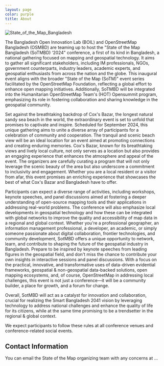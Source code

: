 ```yaml
---
layout: page
color: purple
title: About
---
```


![State_of_the_Map_Bangladesh](/nairobi.jpg)

The Bangladesh Open Innovation Lab (BOIL) and OpenStreetMap Bangladesh (OSMBD) are teaming up to host the "State of the Map Bangladesh (SoTMBD) ‘2024" conference, a first of its kind in Bangladesh, a national gathering focused on mapping and geospatial technology. It aims to gather all significant stakeholders, including IM professionals, NGOs, government counterparts, industry leaders, academic experts, and geospatial enthusiasts from across the nation and the globe. This inaugural event aligns with the broader "State of the Map (SoTM)" event series facilitated by the OpenStreetMap Foundation, reflecting a global effort to enhance open mapping initiatives. Additionally, SoTMBD will be integrated into the Humanitarian OpenStreetMap Team's (HOT) Opensummit program, emphasizing its role in fostering collaboration and sharing knowledge in the geospatial community.

Set against the breathtaking backdrop of Cox's Bazar, the longest natural sandy sea beach in the world, the extraordinary event is set to unfold that promises to captivate and inspire. Scheduled for September 2024, this unique gathering aims to unite a diverse array of participants for a celebration of community and cooperation. The tranquil and scenic beach view will be an ideal location for an event aimed at promoting connections and creating enduring memories. Cox's Bazar, known for its breathtaking views and lively local culture, not only serves as a location but also provides an engaging experience that enhances the atmosphere and appeal of the event. The organizers are carefully curating a program that will not only leverage the scenic beauty of the area but also underscore a commitment to inclusivity and engagement. Whether you are a local resident or a visitor from afar, this event promises an enriching experience that showcases the best of what Cox's Bazar and Bangladesh have to offer.

Participants can expect a diverse range of activities, including workshops, keynote speeches, and panel discussions aimed at fostering a deeper understanding of open-source mapping tools and their applications in addressing real-world problems. The conference will also emphasize local developments in geospatial technology and how these can be integrated with global networks to improve the quality and accessibility of map data in a regional and global context.  Whether you're a professional geographer, an information management professional, a developer, an academic, or simply someone passionate about digital collaboration, frontier technologies, and community development, SotMBD offers a unique opportunity to network, learn, and contribute to shaping the future of the geospatial industry in Bangladesh. Prepare to be inspired by keynote speeches from leading figures in the geospatial field, and don't miss the chance to contribute your own insights in interactive sessions and panel discussions. With a focus on the practical, innovative, and transformative uses of data-driven evidential frameworks, geospatial & non-geospatial data-backed solutions, open mapping ecosystems, and, of course, OpenStreetMap in addressing local challenges, this event is not just a conference—it will be a community builder, a place for growth, and a forum for change.


Overall, SotMBD will act as a catalyst for innovation and collaboration, crucial for realizing the Smart Bangladesh 2041 vision by leveraging technology to address national challenges and enhance the quality of life for its citizens, while at the same time promising to be a trendsetter in the regional & global context.


We expect participants to follow these rules at all conference venues and conference-related social events.

## Contact Information

You can email the State of the Map organizing team with any concerns at
...

<!--For police assistance the emergency number in Germany is 112.-->
